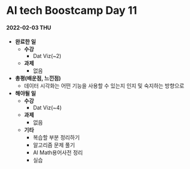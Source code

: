 # AI tech Boostcamp Day 11

#### 2022-02-03 THU

- **완료한 일**
  - **수강**
    - Dat Viz(~2)
  - **과제**
    - 없음
- **총평(배운점, 느낀점)**
  - 데이터 시각화는 어떤 기능을 사용할 수 있는지 인지 및 숙지하는 방향으로
- **해야될 일**
  - **수강**
    - Dat Viz(~4)
  - **과제**
    - 없음
  - **기타**
    - 복습할 부분 정리하기
    - 알고리즘 문제 풀기
    - AI Math용어사전 정리
    - 실습
